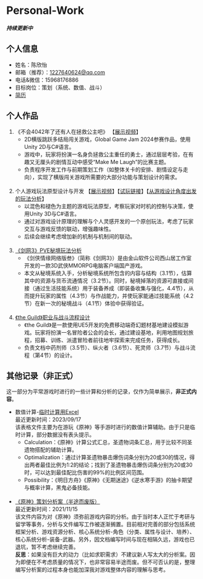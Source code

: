 # Personal-Work 
***持续更新中***
## 个人信息
- 姓名：陈欣怡
- 邮箱（推荐）：1227640624@qq.com
- 电话&微信：15968176886
- 目标岗位：策划（系统、数值、战斗）
- [简历](resume.pdf)

## 个人作品
1. 《不会4042年了还有人在拯救公主吧》
   【[展示视频]()】
   * 2D横版跳跃多结局闯关游戏，Global Game Jam 2024参赛作品，使用Unity 2D与C#语言。
   * 游戏中，玩家将扮演一名身负拯救公主重任的勇士，通过层层考验，在有趣又无厘头的剧情互动中感受“Make Me Laugh”的比赛主题。
   * 负责程序开发工作与前期策划工作（如整体关卡的安排、剧情设定与走向），实现了横版闯关游戏所需要的大部分功能与策划设计的需求。
   <br><br>
2. 个人游戏玩法原型设计与开发
   【[展示视频](prototype_colouring_1080p.mp4)】【[试玩链接](https://play.unity.com/en/games/46c2d882-59ea-40d1-8243-c7d6235b8b1e/colouring)】【[从游戏设计角度出发的玩法分析](prototype.pdf)】
   * 以混色和褪色为主题的游戏玩法原型，考察玩家对时机的控制与决策，使用Unity 3D与C#语言。
   * 通过对游戏设计原理的理解与个人灵感开发的一个原创玩法，考虑了玩家交互与游戏反馈的联动，增强趣味性。
   * 后续会继续考虑增加新的机制与机制间的联动。
   <br><br>
3. [《剑网3》PVE秘境玩法分析](jx3_pve_gameplay_analysis.pdf)
   * 《剑侠情缘网络版叁》（简称《剑网3》）是由金山软件公司西山居工作室开发的一款3D武侠MMORPG电脑客户端国产游戏。
   * 本文从秘境系统入手，分析秘境系统所包含的内容与结构（3.1节），估算其中的资源与货币流通情况（3.2节）。同时，秘境掉落的资源可直接或间接（通过生活技能系统）用于装备养成（即装备收集与强化，4.4节），从而提升玩家的属性（4.3节）与作战能力，并使玩家能通过技能系统（4.2节）在新一次的秘境战斗（4.1节）体验中获得验证。
   <br><br>
5. [《the Guild》职业与战斗流程设计](the_guild_combat_design_document.pdf)
   * 《the Guild》是一款使用UE5开发的免费移动端奇幻题材基地建设模拟游戏。玩家将扮演一名冒险者公会的会长，通过建设基地，利用地图规划旅程，招募、训练、派遣冒险者前往地牢探索来完成任务，获得成长。
   * 负责文档中药剂师（3.5节）、纵火者（3.6节）、死灵师（3.7节）与战斗流程（第4节）的设计。

## 其他记录（非正式）
这一部分为平常游戏时进行的一些计算和分析的记录，仅作为简单展示，**非正式内容**。
- 数值计算-[临时计算用Excel](temporary_calculation.xlsx) <br>
  最近更新时间：2023/09/17 <br>
  该表格文件主要为在游玩《原神》等手游时进行的数值计算辅助。由于只是临时计算，部分数据没有表头提示。 <br>
  * Calculation：《原神》计算公式汇总，圣遗物词条汇总，用于比较不同圣遗物搭配的辅助计算。
  * Optimalization：通过计算圣遗物暴击爆伤词条分别为20或30的情况，得出两者最佳比例为1:2的结论；找到了圣遗物暴击爆伤词条分别为20或30时，可以达到最佳配比伤害的99%的比例区间范围。
  * Possibility：《明日方舟》《原神》《无期迷途》《逆水寒手游》的抽卡期望与概率计算，黑鬼必备技能。
  <br><br>
- [《原神》策划分析案（半途而废版）](genshin_impact_design_analysis_document.pdf) <br>
  最近更新时间：2021/11/15 <br>
  该文件内容为对《原神》须弥前游戏内容的分析。由于当时本人正忙于考研与留学等事务，分析与文件编写工作被逐渐搁置。目前相对完善的部分包括系统框架分析、游戏资源分析、核心系统分析-角色（分类、属性与设计、培养）、核心系统分析-装备-武器。另外，因文档编写时间与现在相隔久远，游戏也已退坑，暂不考虑继续完善。 <br>
  **反思**：如果没有巨大的动力（比如求职需求）不建议新人写太大的分析案。因为即便在不考虑质量的情况下，也非常容易半途而废。但不可否认的是，整理编写分析案的过程本身也能加深我对游戏整体内容的理解与思考。
<br><br>
